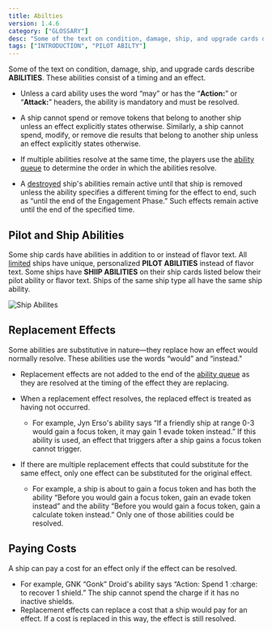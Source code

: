 ```yaml
---
title: Abilties
version: 1.4.6
category: ["GLOSSARY"]
desc: "Some of the text on condition, damage, ship, and upgrade cards describe ABILITIES. These abilities consist of a timing and an effect"
tags: ["INTRODUCTION", "PILOT ABILTY"]
---
```


Some of the text on condition, damage, ship, and upgrade cards describe **ABILITIES**. These abilities consist of a timing and an effect.

- Unless a card ability uses the word “may” or has the “**Action:**” or “**Attack:**” headers, the ability is mandatory and must be resolved.

- A ship cannot spend or remove tokens that belong to another ship unless an effect explicitly states otherwise. Similarly, a ship cannot spend, modify, or remove die results that belong to another ship unless an effect explicitly states otherwise.

- If multiple abilities resolve at the same time, the players use the [ability queue](/rules/Ability_Queue) to determine the order in which the abilities resolve.

- A [destroyed](/rules/Destroying_Ships) ship's abilities remain active until that ship is removed unless the ability specifies a different timing for the effect to end, such as “until the end of the Engagement Phase.” Such effects remain active until the end of the specified time.

## Pilot and Ship Abilities

Some ship cards have abilities in addition to or instead of flavor text. All [limited](/rules/Limited) ships have unique, personalized **PILOT ABILITIES** instead of flavor text. Some ships have **SHIIP ABILITIES** on their ship cards listed below their pilot ability or flavor text. Ships of the same ship type all have the same ship ability.

![Ship Abilites](ship_abilites.webp)

## Replacement Effects

Some abilities are substitutive in nature—they replace how an effect would normally resolve. These abilities use the words “would” and “instead."

- Replacement effects are not added to the end of the [ability queue](/rules/Ability_Queue) as they
  are resolved at the timing of the effect they are replacing.
- When a replacement effect resolves, the replaced effect is treated as
  having not occurred.

  - For example, Jyn Erso's ability says “If a friendly ship at range 0-3
    would gain a focus token, it may gain 1 evade token instead.” If this
    ability is used, an effect that triggers after a ship gains a focus token
    cannot trigger.

- If there are multiple replacement effects that could substitute for the
  same effect, only one effect can be substituted for the original effect.

  - For example, a ship is about to gain a focus token and has both the
    ability “Before you would gain a focus token, gain an evade token
    instead” and the ability “Before you would gain a focus token, gain a
    calculate token instead.” Only one of those abilities could be resolved.

## Paying Costs

A ship can pay a cost for an effect only if the effect can be resolved.

- For example, GNK “Gonk” Droid's ability says “Action: Spend 1 :charge: to
  recover 1 shield.” The ship cannot spend the charge if it has no inactive
  shields.
- Replacement effects can replace a cost that a ship would pay for an
  effect. If a cost is replaced in this way, the effect is still resolved.
